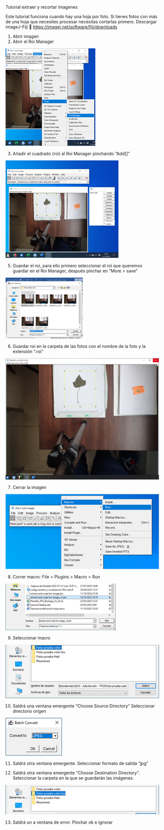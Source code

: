 Tutorial extraer y recortar imagenes

Este tutorial funciona cuando hay una hoja por foto. Si tienes fotos con más de una hoja que necesites procesar necesitas cortarlas primero.
Descargar imageJ-Fiji  https://imagej.net/software/fiji/downloads
1.	Abrir imagen
2.	Abrir el Roi Manager
   
 ![Alt text](img/Imagen1.png?raw=true "Optional Title")
 
3.	Añadir el cuadrado (roi) al Roi Manager pinchando “Add[]”

 ![Alt text](img/Imagen2.png?raw=true "Optional Title")
 
5.	Guardar el roi, para ello primero seleccionar el roi que queremos guardar en el Roi Manager, después pinchar en “More > save” 

 ![Alt text](img/Imagen3.png?raw=true "Optional Title")

6.	Guardar roi en la carpeta de las fotos con el nombre de la foto y la extensión “.roi”
 
 ![Alt text](img/Imagen4.png?raw=true "Optional Title")

7.	Cerrar la imagen
 
 ![Alt text](img/Imagen5.png?raw=true "Optional Title")

8.	Correr macro: File > Plugins > Macro > Run
 
 ![Alt text](img/Imagen8.png?raw=true "Optional Title")

9.	Seleccionar macro 
 
 ![Alt text](img/Imagen9.png?raw=true "Optional Title")

10.	Saldrá una ventana emergente “Choose Source Directory” Seleccionar directorio origen
 
 ![Alt text](img/Imagen10.png?raw=true "Optional Title")

11.	 Saldrá otra ventana emergente. Seleccionar formato de salida “jpg”
 
12.	Saldrá otra ventana emergente “Choose Destination Directory”. Seleccionar la carpeta en la que se guardarán las imágenes.
 
 ![Alt text](img/Imagen12.png?raw=true "Optional Title")
 
13.	Saldrá un a ventana de error. Pinchar ok e ignorar
 
